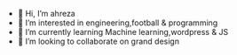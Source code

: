 - 👋 Hi, I’m ahreza
- 👀 I’m interested in engineering,football & programming
- 🌱 I’m currently learning Machine learning,wordpress & JS
- 💞️ I’m looking to collaborate on grand design


<!---
iahreza/iahreza is a ✨ special ✨ repository because its `README.md` (this file) appears on your GitHub profile.
You can click the Preview link to take a look at your changes.
--->
